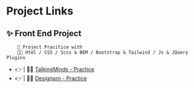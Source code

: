 # Project Links

## ✨ Front End Project

        🦾 Project Pracitice with
        🧑‍💻 Html / CSS / Scss & BEM / Bootstrap & Tailwind / Js & JQuery Plugins

- 👉 | 🏃‍➡️ [TalkingMinds - Practice](https://devloshanto.github.io/MyProject/FrontEnd-Project/01_FrontEndProjects/01_talkingminds-Practice)
- 👉 | 🏃‍➡️ [Designpro - Practice](https://devloshanto.github.io/MyProject/FrontEnd-Project/01_FrontEndProjects/02_designpro)
